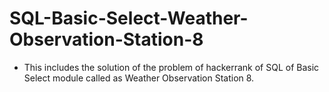 # SQL-Basic-Select-Weather-Observation-Station-8
- This includes the solution of the problem of hackerrank of SQL of Basic Select module called as Weather Observation Station 8.
